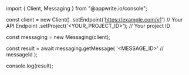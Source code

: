 import { Client, Messaging } from "@appwrite.io/console";

const client = new Client()
    .setEndpoint('https://example.com/v1') // Your API Endpoint
    .setProject('<YOUR_PROJECT_ID>'); // Your project ID

const messaging = new Messaging(client);

const result = await messaging.getMessage(
    '<MESSAGE_ID>' // messageId
);

console.log(result);
